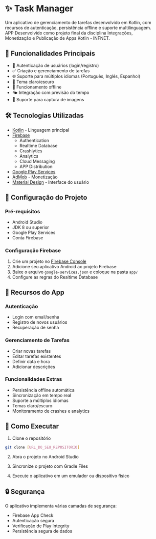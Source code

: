 

# ✨ Task Manager

Um aplicativo de gerenciamento de tarefas desenvolvido em Kotlin, com recursos de autenticação, persistência offline e suporte multilinguagem.
APP Desenvolvido como projeto final da disciplina Integrações, Monetização e Publicação de Apps Kotlin - INFNET.


## 📱 Funcionalidades Principais

- 🔐 Autenticação de usuários (login/registro)
- ✅ Criação e gerenciamento de tarefas
- 🌐 Suporte para múltiplos idiomas (Português, Inglês, Espanhol)
- 🌙 Tema claro/escuro
- 📶 Funcionamento offline
- 🌤️ Integração com previsão do tempo
- 📸 Suporte para captura de imagens

## 🛠️ Tecnologias Utilizadas

- [Kotlin](https://kotlinlang.org/) - Linguagem principal
- [Firebase](https://firebase.google.com/)
  - Authentication
  - Realtime Database
  - Crashlytics
  - Analytics
  - Cloud Messaging
  - APP Distribution
- [Google Play Services](https://developers.google.com/android/guides/overview)
- [AdMob](https://admob.google.com/) - Monetização
- [Material Design](https://material.io/) - Interface do usuário

## 🔧 Configuração do Projeto

### Pré-requisitos

- Android Studio
- JDK 8 ou superior
- Google Play Services
- Conta Firebase

### Configuração Firebase

1. Crie um projeto no [Firebase Console](https://console.firebase.google.com/)
2. Adicione seu aplicativo Android ao projeto Firebase
3. Baixe o arquivo `google-services.json` e coloque na pasta `app/`
4. Configure as regras do Realtime Database

## 📱 Recursos do App

### Autenticação
- Login com email/senha
- Registro de novos usuários
- Recuperação de senha

### Gerenciamento de Tarefas
- Criar novas tarefas
- Editar tarefas existentes
- Definir data e hora
- Adicionar descrições

### Funcionalidades Extras
- Persistência offline automática
- Sincronização em tempo real
- Suporte a múltiplos idiomas
- Temas claro/escuro
- Monitoramento de crashes e analytics

## 🚀 Como Executar

1. Clone o repositório
```bash
git clone [URL_DO_SEU_REPOSITORIO]
```

2. Abra o projeto no Android Studio

3. Sincronize o projeto com Gradle Files

4. Execute o aplicativo em um emulador ou dispositivo físico

## 🔒 Segurança

O aplicativo implementa várias camadas de segurança:
- Firebase App Check
- Autenticação segura
- Verificação de Play Integrity
- Persistência segura de dados